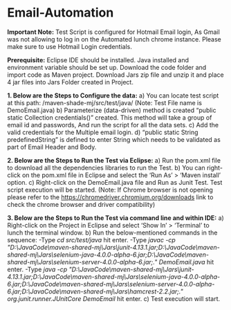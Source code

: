 # Email-Automation
**Important Note:** Test Script is configured for Hotmail Email login, As Gmail was not allowing to log in on the Automated lunch chrome instance. Please make sure to use Hotmail Login credentials.

**Prerequisite:** 
Eclipse IDE should be installed.
Java installed and environment variable should be set up.
Download the code folder and import code as Maven project.
Download Jars zip file and unzip it and place 4 jar files into Jars Folder created in Project.

**1.	Below are the Steps to Configure the data:**
a)	You can locate test script at this path: /maven-shade-mj/src/test/java/ (Note: Test File name is DemoEmail.java)
b)	Parameterize (data-driven) method is created “public static Collection credentials()” created. This method will take a group of email id and passwords, And run the script for all the data sets.
c)	Add the valid credentials for the Multiple email login.
d)	“public static String predefinedString” is defined to enter String which needs to be validated as part of Email Header and Body.

**2.	Below are the Steps to Run the Test via Eclipse:**
a)	Run the pom.xml file to download all the dependencies libraries to run the Test.
b)	You can right-click on the pom.xml file in Eclipse and select the ‘Run As’ > ‘Maven install’ option.
c)	Right-click on the DemoEmail.java file and Run as Junit Test. Test script execution will be started. (Note: If Chrome browser is not opening please refer to the https://chromedriver.chromium.org/downloads link to check the chrome browser and driver compatibility)

**3.	Below are the Steps to Run the Test via command line and within IDE:**
a)	Right-click on the Project in Eclipse and select ‘Show In’ > ‘Terminal’ to lunch the terminal window.
b)	Run the below-mentioned commands in the sequence:
-Type *cd src/test/java* hit enter.
-Type *javac -cp "D:\JavaCode\maven-shared-mj\Jars\junit-4.13.1.jar;D:\JavaCode\maven-shared-mj\Jars\selenium-java-4.0.0-alpha-6.jar;D:\JavaCode\maven-shared-mj\Jars\selenium-server-4.0.0-alpha-6.jar;." DemoEmail.java* hit enter.
-Type *java -cp "D:\JavaCode\maven-shared-mj\Jars\junit-4.13.1.jar;D:\JavaCode\maven-shared-mj\Jars\selenium-java-4.0.0-alpha-6.jar;D:\JavaCode\maven-shared-mj\Jars\selenium-server-4.0.0-alpha-6.jar;D:\JavaCode\maven-shared-mj\Jars\hamcrest-2.2.jar;." org.junit.runner.JUnitCore DemoEmail* hit enter.
c)	Test execution will start.

